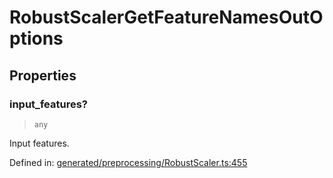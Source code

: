 # RobustScalerGetFeatureNamesOutOptions

## Properties

### input\_features?

> `any`

Input features.

Defined in:  [generated/preprocessing/RobustScaler.ts:455](https://github.com/transitive-bullshit/scikit-learn-ts/blob/b59c1ff/packages/sklearn/src/generated/preprocessing/RobustScaler.ts#L455)

